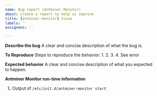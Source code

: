 ```yaml
---
name: Bug report (Antminer Monitor)
about: Create a report to help us improve
title: [antminer-monitor] Issue
labels: ''
assignees: ''

---
```


**Describe the bug**
A clear and concise description of what the bug is.

**To Reproduce**
Steps to reproduce the behavior:
1.
2.
3.
4. See error

**Expected behavior**
A clear and concise description of what you expected to happen.

**Antminer Monitor run-time information**

1. Output of ```/etc/init.d/antminer-monitor start```:

   ```sh

   ```
